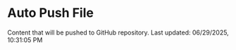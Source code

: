 # Auto Push File

Content that will be pushed to GitHub repository.
Last updated: 06/29/2025, 10:31:05 PM